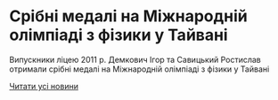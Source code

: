# Срібні медалі на Міжнародній олімпіаді з фізики у Тайвані

Випускники ліцею 2011 р. Демкович Ігор та Савицький Ростислав  отримали срібні медалі на Міжнародній олімпіаді з фізики у Тайвані

[Читати усі новини](/news)

